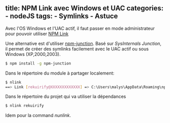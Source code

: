 title: NPM Link avec Windows et UAC
categories:
	- nodeJS
tags:
	- Symlinks
	- Astuce
---

Avec l'OS Windows et l'UAC actif, il faut passer en mode administrateur pour pouvoir utiliser  [NPM Link](https://www.npmjs.org/doc/cli/npm-link.html)

Une alternative est d'utiliser [npm-junction](https://bitbucket.org/jaguard/npm-junction).
Basé sur *SysInternals Junction*, il permet de créer des symlinks facilement avec le UAC actif ou sous Windows (XP,2000,2003).

``` bash
$ npm install -g npm-junction
```

Dans le répertoire du module à partager localement:
``` bash
$ nlink
==> Link [rekuirify@XXXXXXXXXXXXX] => C:\Users\malys\AppData\Roaming\npm\node_modules\rekuirify*
```

Dans le répertoire du projet qui va  utiliser la dépendances
``` bash
$ nlink rekuirify
```

Idem pour la command *nunlink*.




